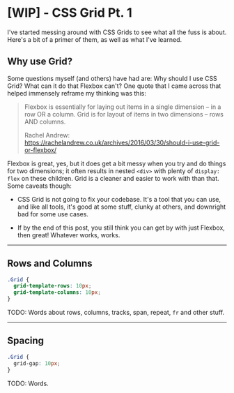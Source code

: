# [WIP] - CSS Grid Pt. 1

I've started messing around with CSS Grids to see what all the fuss is about. Here's a bit of a primer of them, as well as what I've learned.

## Why use Grid?

Some questions myself (and others) have had are: Why should I use CSS Grid? What can it do that Flexbox can't? One quote that I came across that helped immensely reframe my thinking was this:

> Flexbox is essentially for laying out items in a single dimension – in a row OR a column. Grid is for layout of items in two dimensions – rows AND columns.
>
> Rachel Andrew: https://rachelandrew.co.uk/archives/2016/03/30/should-i-use-grid-or-flexbox/

Flexbox is great, yes, but it does get a bit messy when you try and do things for two dimensions; it often results in nested `<div>` with plenty of `display: flex` on these children. Grid is a cleaner and easier to work with than that. Some caveats though:

 - CSS Grid is not going to fix your codebase. It's a tool that you can use, and like all tools, it's good at some stuff, clunky at others, and downright bad for some use cases.

 - If by the end of this post, you still think you can get by with just Flexbox, then great! Whatever works, works.

---

 ## Rows and Columns

```css
.Grid {
  grid-template-rows: 10px;
  grid-template-columns: 10px;
}
```

TODO: Words about rows, columns, tracks, span, repeat, `fr` and other stuff.

---

 ## Spacing

```css
.Grid {
  grid-gap: 10px;
}
```

TODO: Words.


